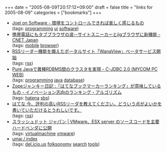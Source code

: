 +++
date = "2005-08-09T20:17:12+09:00"
draft = false
title = "links for 2005-08-09"
categories = ["bookmarks"]
+++

<ul>
	<li>
		<div><a href="http://japanese.joelonsoftware.com/uibook/chapters/1.html">Joel on Software - 環境をコントロールできれば楽しく感じるもの</a></div>
		<div>(tags: <a href="http://del.icio.us/nobu666/programming">programming</a> <a href="http://del.icio.us/nobu666/ui">ui</a> <a href="http://del.icio.us/nobu666/software">software</a>)</div>
	</li>
	<li>
		<div><a href="http://japan.cnet.com/news/media/story/0,2000047715,20086196,00.htm">携帯電話にもタブブラウザの波--サイトスニーカーとjigブラウザに新機能 - CNET Japan</a></div>
		<div>(tags: <a href="http://del.icio.us/nobu666/mobile">mobile</a> <a href="http://del.icio.us/nobu666/browser">browser</a>)</div>
	</li>
	<li>
		<div><a href="http://internet.watch.impress.co.jp/cda/news/2005/08/08/8728.html">RSSリーダー機能を備えたポータルサイト「WanaView」ベータサービス開始</a></div>
		<div>(tags: <a href="http://del.icio.us/nobu666/rss">rss</a>)</div>
	</li>
	<li>
		<div><a href="http://pcweb.mycom.co.jp/news/2005/08/08/006.html">Pure Javaで異種RDBMS間のクラスタを実現 - C-JDBC 2.0 (MYCOM PC WEB)</a></div>
		<div>(tags: <a href="http://del.icio.us/nobu666/programming">programming</a> <a href="http://del.icio.us/nobu666/java">java</a> <a href="http://del.icio.us/nobu666/database">database</a>)</div>
	</li>
	<li>
		<div><a href="http://mojix.org/2005/08/06/212800">Zopeジャンキー日記 :「はてなブックマーカーランキング」が意味しているもの - イノベーション志向のランキング・アルゴリズム</a></div>
		<div>(tags: <a href="http://del.icio.us/nobu666/hatena">hatena</a> <a href="http://del.icio.us/nobu666/sbs">sbs</a>)</div>
	</li>
	<li>
		<div><a href="http://www.hatena.ne.jp/1123463530">はてな 今、評判の高いRSSリーダを教えてください。どういう点がよいかを書いていただけるとうれしいです。</a></div>
		<div>(tags: <a href="http://del.icio.us/nobu666/rss">rss</a>)</div>
	</li>
	<li>
		<div><a href="http://slashdot.jp/article.pl?sid=05/08/09/0150204&topic=104">スラッシュドット ジャパン | VMware、ESX server のソースコードを主要ハードベンダに公開</a></div>
		<div>(tags: <a href="http://del.icio.us/nobu666/virtualmachine">virtualmachine</a> <a href="http://del.icio.us/nobu666/vmware">vmware</a>)</div>
	</li>
	<li>
		<div><a href="http://k2works.sub.jp/umai/">umai / index</a></div>
		<div>(tags: <a href="http://del.icio.us/nobu666/del.icio.us">del.icio.us</a> <a href="http://del.icio.us/nobu666/folksonomy">folksonomy</a> <a href="http://del.icio.us/nobu666/search">search</a> <a href="http://del.icio.us/nobu666/tools">tools</a>)</div>
	</li>
</ul>
